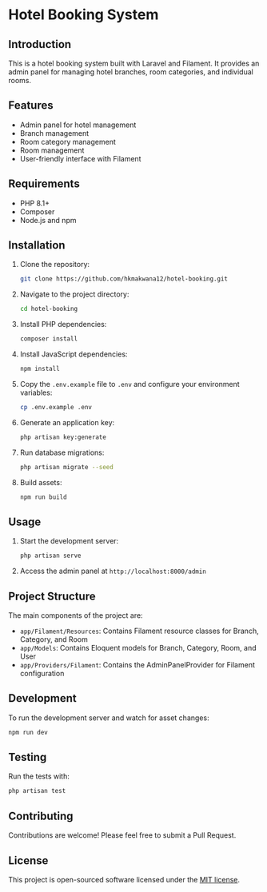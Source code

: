 # Hotel Booking System

## Introduction

This is a hotel booking system built with Laravel and Filament. It provides an admin panel for managing hotel branches, room categories, and individual rooms.

## Features

- Admin panel for hotel management
- Branch management
- Room category management
- Room management
- User-friendly interface with Filament

## Requirements

- PHP 8.1+
- Composer
- Node.js and npm

## Installation

1. Clone the repository:
   ```bash
   git clone https://github.com/hkmakwana12/hotel-booking.git
   ```

2. Navigate to the project directory:
   ```bash
   cd hotel-booking
   ```

3. Install PHP dependencies:
   ```bash
   composer install
   ```

4. Install JavaScript dependencies:
   ```bash
   npm install
   ```

5. Copy the `.env.example` file to `.env` and configure your environment variables:
   ```bash
   cp .env.example .env
   ```

6. Generate an application key:
   ```bash
   php artisan key:generate
   ```

7. Run database migrations:
   ```bash
   php artisan migrate --seed
   ```

8. Build assets:
   ```bash
   npm run build
   ```

## Usage

1. Start the development server:
   ```bash
   php artisan serve
   ```

2. Access the admin panel at `http://localhost:8000/admin`

## Project Structure

The main components of the project are:

- `app/Filament/Resources`: Contains Filament resource classes for Branch, Category, and Room
- `app/Models`: Contains Eloquent models for Branch, Category, Room, and User
- `app/Providers/Filament`: Contains the AdminPanelProvider for Filament configuration

## Development

To run the development server and watch for asset changes:

```bash
npm run dev
```

## Testing

Run the tests with:

```bash
php artisan test
```

## Contributing

Contributions are welcome! Please feel free to submit a Pull Request.

## License

This project is open-sourced software licensed under the [MIT license](https://opensource.org/licenses/MIT).
